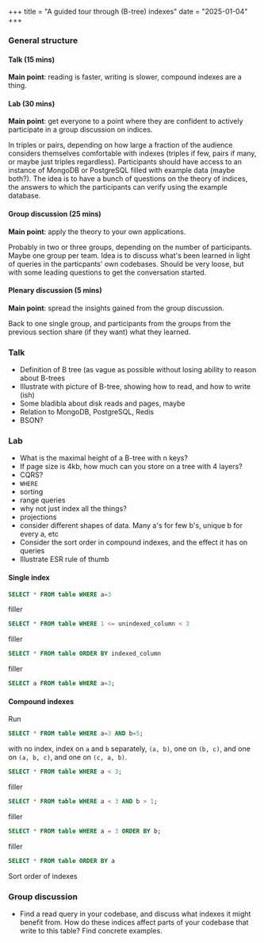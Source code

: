 +++
title = "A guided tour through (B-tree) indexes"
date = "2025-01-04"
+++

### General structure

#### Talk (15 mins)
__Main point__: reading is faster, writing is slower, compound indexes are a thing.

#### Lab (30 mins)
__Main point__: get everyone to a point where they are confident to actively participate in a group discussion on indices.

In triples or pairs, depending on how large a fraction of the audience considers themselves comfortable with indexes (triples if few, pairs if many, or maybe just triples regardless). Participants should have access to an instance of MongoDB or PostgreSQL filled with example data (maybe both?). The idea is to have a bunch of questions on the theory of indices, the answers to which the participants can verify using the example database.

#### Group discussion (25 mins)
__Main point__: apply the theory to your own applications.

Probably in two or three groups, depending on the number of participants. Maybe one group per team. Idea is to discuss what's been learned in light of queries in the particpants' own codebases. Should be very loose, but with some leading questions to get the conversation started.

#### Plenary discussion (5 mins)
__Main point__: spread the insights gained from the group discussion.

Back to one single group, and participants from the groups from the previous section share (if they want) what they learned.

### Talk
- Definition of B tree (as vague as possible without losing ability to reason about B-trees
- Illustrate with picture of B-tree, showing how to read, and how to write (ish)
- Some bladibla about disk reads and pages, maybe
- Relation to MongoDB, PostgreSQL, Redis
- BSON?

### Lab
- What is the maximal height of a B-tree with n keys?
- If page size is 4kb, how much can you store on a tree with 4 layers?
- CQRS?
- `WHERE`
- sorting
- range queries
- why not just index all the things?
- projections 
- consider different shapes of data. Many a's for few b's, unique b for every a, etc
- Consider the sort order in compound indexes, and the effect it has on queries
- Illustrate ESR rule of thumb

#### Single index
```sql
SELECT * FROM table WHERE a=3
```
filler
```sql
SELECT * FROM table WHERE 1 <= unindexed_column < 3
```
filler
```sql
SELECT * FROM table ORDER BY indexed_column
```
filler
```sql
SELECT a FROM table WHERE a=3;
```

#### Compound indexes
Run
```sql
SELECT * FROM table WHERE a=3 AND b=5;
```
with no index, index on `a` and `b` separately, `(a, b)`, one on `(b, c)`, and one on `(a, b, c)`, and one on `(c, a, b)`.

```sql
SELECT * FROM table WHERE a < 3;
```
filler
```sql
SELECT * FROM table WHERE a < 3 AND b > 1;
```
filler
```sql
SELECT * FROM table WHERE a = 3 ORDER BY b;
```
filler
```sql
SELECT * FROM table ORDER BY a
```
Sort order of indexes


### Group discussion
- Find a read query in your codebase, and discuss what indexes it might benefit from. How do these indices affect parts of your codebase that write to this table? Find concrete examples.
